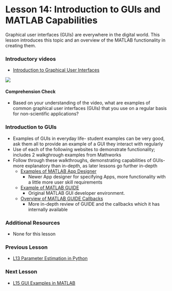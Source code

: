 # **Lesson 14: Introduction to GUIs and MATLAB Capabilities**
Graphical user interfaces (GUIs) are everywhere in the digital world. 
This lesson introduces this topic and an overview of the MATLAB functionality in creating them.

### **Introductory videos**
 * [Introduction to Graphical User Interfaces](https://www.youtube.com/watch?v=XIGSJshYb90&feature=emb_title&ab_channel=CrashCourse)
 
[![](http://img.youtube.com/vi/XIGSJshYb90/0.jpg)](http://www.youtube.com/watch?v=XIGSJshYb90 "")
#### **Comprehension Check**
 * Based on your understanding of the video, what are examples of common graphical user interfaces (GUIs) that you use on a regular   basis for non-scientific applications?
### **Introduction to GUIs**
* Examples of GUIs in everyday life- student examples can be very good, ask them all to provide an example of a GUI they interact with regularly
* Use of each of the following websites to demonstrate functionality; includes 2 walkghrough examples from Mathworks
* Follow through these walkthroughs, demonstrating capabilities of GUIs- more explanatory than in-depth, as later lessons go further in-depth
  * [Examples of MATLAB App Designer](https://www.mathworks.com/help/matlab/creating_guis/ways-to-build-matlab-guis.html)
    * Newer App designer for specifying Apps, more functionality with a little more user skill requirements
  * [Example of MATLAB GUIDE](https://www.mathworks.com/help/matlab/creating_guis/about-the-simple-guide-gui-example.html)
    * Original MATLAB GUI developer environment.
  * [Overview of MATLAB GUIDE Callbacks](https://www.mathworks.com/help/matlab/creating_guis/add-code-for-components-in-callbacks.html)
    * More in-depth review of GUIDE and the callbacks which it has internally available
### **Additional Resources**
* None for this lesson

### **Previous Lesson**
 * [L13 Parameter Estimation in Python](/L13%20Parameter%20Estimation%20in%20Python.md)
### **Next Lesson**
 * [L15 GUI Examples in MATLAB](/L15%20MATLAB%20and%20GUIDE.md)
